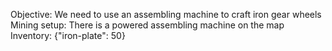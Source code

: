 Objective: We need to use an assembling machine to craft iron gear wheels
Mining setup: There is a powered assembling machine on the map
Inventory: {"iron-plate": 50}